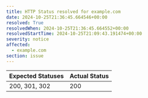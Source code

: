 ```yaml
---
title: HTTP Status resolved for example.com
date: 2024-10-25T21:36:45.664546+00:00
resolved: True
resolvedWhen: 2024-10-25T21:36:45.664552+00:00
resolvedStartTime: 2024-10-25T21:09:43.191474+00:00
severity: notice
affected:
  - example.com
section: issue
---
```


| Expected Statuses | Actual Status  |
|-------------------|----------------|
| 200, 301, 302 | 200 |
